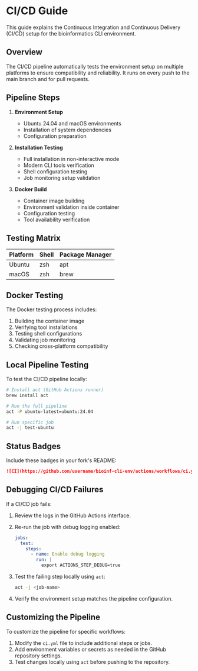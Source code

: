 # CI/CD Guide

This guide explains the Continuous Integration and Continuous Delivery (CI/CD)
setup for the bioinformatics CLI environment.

## Overview

The CI/CD pipeline automatically tests the environment setup on multiple platforms
to ensure compatibility and reliability. It runs on every push to the main branch
and for pull requests.

## Pipeline Steps

1. **Environment Setup**

   - Ubuntu 24.04 and macOS environments
   - Installation of system dependencies
   - Configuration preparation

2. **Installation Testing**

   - Full installation in non-interactive mode
   - Modern CLI tools verification
   - Shell configuration testing
   - Job monitoring setup validation

3. **Docker Build**
   - Container image building
   - Environment validation inside container
   - Configuration testing
   - Tool availability verification

## Testing Matrix

| Platform | Shell | Package Manager |
| -------- | ----- | --------------- |
| Ubuntu   | zsh   | apt             |
| macOS    | zsh   | brew            |

## Docker Testing

The Docker testing process includes:

1. Building the container image
2. Verifying tool installations
3. Testing shell configurations
4. Validating job monitoring
5. Checking cross-platform compatibility

## Local Pipeline Testing

To test the CI/CD pipeline locally:

```bash
# Install act (GitHub Actions runner)
brew install act

# Run the full pipeline
act -P ubuntu-latest=ubuntu:24.04

# Run specific job
act -j test-ubuntu
```

## Status Badges

Include these badges in your fork's README:

```markdown
![CI](https://github.com/username/bioinf-cli-env/actions/workflows/ci.yml/badge.svg)
```

## Debugging CI/CD Failures

If a CI/CD job fails:

1. Review the logs in the GitHub Actions interface.
2. Re-run the job with debug logging enabled:

   ```yaml
   jobs:
     test:
       steps:
         - name: Enable debug logging
           run: |
             export ACTIONS_STEP_DEBUG=true
   ```

3. Test the failing step locally using `act`:

   ```bash
   act -j <job-name>
   ```

4. Verify the environment setup matches the pipeline configuration.

## Customizing the Pipeline

To customize the pipeline for specific workflows:

1. Modify the `ci.yml` file to include additional steps or jobs.
2. Add environment variables or secrets as needed in the GitHub repository settings.
3. Test changes locally using `act` before pushing to the repository.
